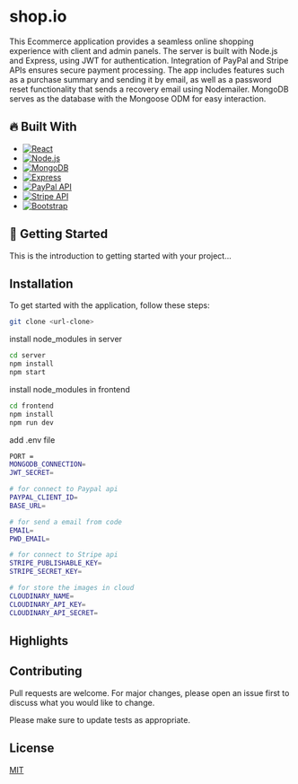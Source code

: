 # shop.io
This Ecommerce application provides a seamless online shopping experience with client and admin panels. The server is built with Node.js and Express, using JWT for authentication. Integration of PayPal and Stripe APIs ensures secure payment processing. The app includes features such as a purchase summary and sending it by email, as well as a password reset functionality that sends a recovery email using Nodemailer. MongoDB serves as the database with the Mongoose ODM for easy interaction.



<h2>🔥 Built With</h2>

-  [![React](https://img.shields.io/badge/React-61DAFB?style=for-the-badge&logo=react&logoColor=white)](https://reactjs.org/)
- [![Node.js](https://img.shields.io/badge/Node.js-339933?style=for-the-badge&logo=node.js&logoColor=white)](https://nodejs.org/)
- [![MongoDB](https://img.shields.io/badge/MongoDB-47A248?style=for-the-badge&logo=mongodb&logoColor=white)](https://www.mongodb.com/)
- [![Express](https://img.shields.io/badge/Express-000000?style=for-the-badge&logo=express&logoColor=white)](https://expressjs.com/)
- [![PayPal API](https://img.shields.io/badge/PayPal%20API-00457C?style=for-the-badge&logo=paypal&logoColor=white)](https://developer.paypal.com/)
- [![Stripe API](https://img.shields.io/badge/Stripe%20API-008CDD?style=for-the-badge&logo=stripe&logoColor=white)](https://stripe.com/)
- [![Bootstrap](https://img.shields.io/badge/Bootstrap-7952B3?style=for-the-badge&logo=bootstrap&logoColor=white)](https://getbootstrap.com/)


<h2>🚀 Getting Started</h2>

This is the introduction to getting started with your project...




## Installation

To get started with the application, follow these steps:


```bash
git clone <url-clone>
```
install node_modules in server
```bash
cd server
npm install
npm start
```
install node_modules in frontend
```bash
cd frontend
npm install
npm run dev
```
add .env file
```bash
PORT = 
MONGODB_CONNECTION=
JWT_SECRET= 

# for connect to Paypal api
PAYPAL_CLIENT_ID=
BASE_URL=

# for send a email from code 
EMAIL=
PWD_EMAIL=

# for connect to Stripe api
STRIPE_PUBLISHABLE_KEY=
STRIPE_SECRET_KEY=

# for store the images in cloud
CLOUDINARY_NAME=
CLOUDINARY_API_KEY=
CLOUDINARY_API_SECRET=

```
## Highlights



## Contributing

Pull requests are welcome. For major changes, please open an issue first
to discuss what you would like to change.

Please make sure to update tests as appropriate.

## License

[MIT](https://choosealicense.com/licenses/mit/)








